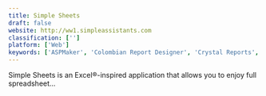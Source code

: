 ```yaml
---
title: Simple Sheets
draft: false 
website: http://ww1.simpleassistants.com
classification: ['']
platform: ['Web']
keywords: ['ASPMaker', 'Colombian Report Designer', 'Crystal Reports', 'Gnumeric', 'Google Sheets', 'GridGain In-Memory Data Fabric', 'Microsoft Office Excel', 'SQL Server 2017', 'SQLwallet', 'Sheetgo', 'Simple Spreadsheet', 'Telerik Reporting', 'Valentina Reports', 'WPS Writer', 'Windward AutoTag', 'Windward Javelin', 'Windward Studios', 'i-net Clear Reports']
---
```

Simple Sheets is an Excel®-inspired application that allows you to enjoy full spreadsheet...